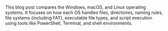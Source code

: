 This blog post compares the Windows, macOS, and Linux operating systems. It focuses on how each OS handles files, directories, naming rules, file systems (including FAT), executable file types, and script execution using tools like PowerShell, Terminal, and shell environments. 
